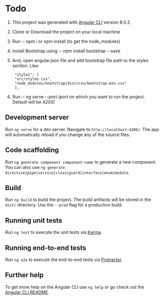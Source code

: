 # Todo
1. This project was generated with [Angular CLI](https://github.com/angular/angular-cli) version 8.0.2.

2. Clone or Download the project on your local machine

3. Run :- npm i or npm install (to get the node_modules)

3. Install Bootstrap using  :- npm install bootstrap --save

4. And, open angular.json file and add bootstrap file path to the styles section. Like:

        "styles": [
        "src/styles.css",
        "node_modules/bootstrap/dist/css/bootstrap.min.css"
        ],
5. Run :- ng serve --port (port on which you want to run the project. Default will be 4200)

## Development server

Run `ng serve` for a dev server. Navigate to `http://localhost:4200/`. The app will automatically reload if you change any of the source files.

## Code scaffolding

Run `ng generate component component-name` to generate a new component. You can also use `ng generate directive|pipe|service|class|guard|interface|enum|module`.

## Build

Run `ng build` to build the project. The build artifacts will be stored in the `dist/` directory. Use the `--prod` flag for a production build.

## Running unit tests

Run `ng test` to execute the unit tests via [Karma](https://karma-runner.github.io).

## Running end-to-end tests

Run `ng e2e` to execute the end-to-end tests via [Protractor](http://www.protractortest.org/).

## Further help

To get more help on the Angular CLI use `ng help` or go check out the [Angular CLI README](https://github.com/angular/angular-cli/blob/master/README.md).
